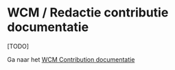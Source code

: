# WCM / Redactie contributie documentatie

[TODO]

Ga naar het [WCM Contribution documentatie](https://gpubp.github.io/docs_contributor/#/)


